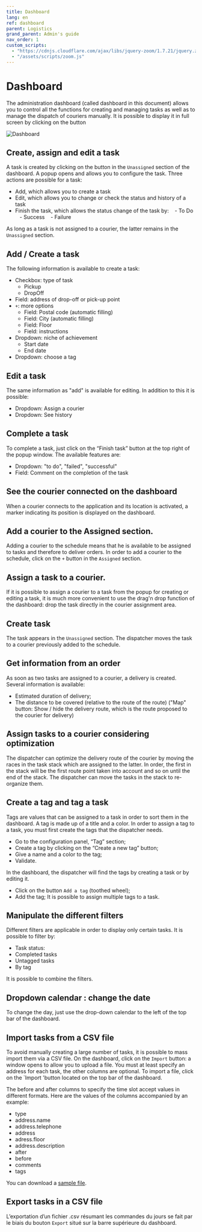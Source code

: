 ```yaml
---
title: Dashboard
lang: en
ref: dashboard
parent: Logistics
grand_parent: Admin's guide
nav_order: 1
custom_scripts:
  - "https://cdnjs.cloudflare.com/ajax/libs/jquery-zoom/1.7.21/jquery.zoom.min.js"
  - "/assets/scripts/zoom.js"
---
```


# Dashboard

The administration dashboard (called dashboard in this document) allows you to control all the functions for creating and managing tasks as well as to manage the dispatch of couriers manually. It is possible to display it in full screen by clicking on the button

<span class="zoomable">![Dashboard](/assets/images/dashboard_fr.png)</span>

## Create, assign and edit a task

A task is created by clicking on the <i class = "fa fa-plus fa-lg" aria-hidden = "true"> </i> button in the `Unassigned` section of the dashboard. A popup opens and allows you to configure the task. Three actions are possible for a task:
- Add, which allows you to create a task
- Edit, which allows you to change or check the status and history of a task
- Finish the task, which allows the status change of the task by:
   - To Do
   - Success
   - Failure

As long as a task is not assigned to a courier, the latter remains in the `Unassigned` section.

## Add / Create a task

   The following information is available to create a task:
* Checkbox: type of task
  - Pickup
  - DropOff
* Field: address of drop-off or pick-up point
* `+`: more options
  - Field: Postal code (automatic filling)
  - Field: City (automatic filling)
  - Field: Floor
  - Field: instructions
* Dropdown: niche of achievement
  - Start date
  - End date
* Dropdown: choose a tag

## Edit a task

The same information as "add" is available for editing. In addition to this it is possible:
* Dropdown: Assign a courier
* Dropdown: See history

## Complete a task

To complete a task, just click on the “Finish task” button at the top right of the popup window. The available features are:
* Dropdown: "to do", "failed", "successful"
* Field: Comment on the completion of the task

## See the courier connected on the dashboard

When a courier connects to the application and its location is activated, a marker indicating its position is displayed on the dashboard.

## Add a courier to the Assigned section.

Adding a courier to the schedule means that he is available to be assigned to tasks and therefore to deliver orders. In order to add a courier to the schedule, click on the `+` button in the `Assigned` section.

## Assign a task to a courier.

If it is possible to assign a courier to a task from the popup for creating or editing a task, it is much more convenient to use the drag'n drop function of the dashboard: drop the task directly in the courier assignment area.

## Create task

The task appears in the `Unassigned` section.
The dispatcher moves the task to a courier previously added to the schedule.

## Get information from an order

As soon as two tasks are assigned to a courier, a delivery is created. Several information is available:
* Estimated duration of delivery;
* The distance to be covered (relative to the route of the route) ("Map" button: Show / hide the delivery route, which is the route proposed to the courier for delivery)

## Assign tasks to a courier considering optimization

The dispatcher can optimize the delivery route of the courier by moving the races in the task stack which are assigned to the latter. In order, the first in the stack will be the first route point taken into account and so on until the end of the stack.
The dispatcher can move the tasks in the stack to re-organize them.

## Create a tag and tag a task

Tags are values that can be assigned to a task in order to sort them in the dashboard. A tag is made up of a title and a color. In order to assign a tag to a task, you must first create the tags that the dispatcher needs.
* Go to the configuration panel, “Tag” section;
* Create a tag by clicking on the “Create a new tag” button;
* Give a name and a color to the tag;
* Validate.

In the dashboard, the dispatcher will find the tags by creating a task or by editing it.
* Click on the button `Add a tag` (toothed wheel);
* Add the tag;
It is possible to assign multiple tags to a task.

## Manipulate the different filters

Different filters are applicable in order to display only certain tasks. It is possible to filter by:
* Task status:
* Completed tasks
* Untagged tasks
* By tag

It is possible to combine the filters.

## Dropdown calendar : change the date

To change the day, just use the drop-down calendar to the left of the top bar of the dashboard.

## Import tasks from a CSV file

To avoid manually creating a large number of tasks, it is possible to mass import them via a CSV file. On the dashboard, click on the `Import` button: a window opens to allow you to upload a file. You must at least specify an address for each task, the other columns are optional. To import a file, click on the `Import 'button located on the top bar of the dashboard.

The before and after columns to specify the time slot accept values in different formats. Here are the values of the columns accompanied by an example:
- type
- address.name
- address.telephone
- address
- adress.floor
- address.description
- after
- before
- comments
- tags

You can download a [sample file](https://demo.coopcycle.org/help/tasks_import.example.en.csv).

## Export tasks in a CSV file

L’exportation d’un fichier .csv résumant les commandes du jours se fait par le biais du bouton `Export` situé sur la barre supérieure du dashboard.
